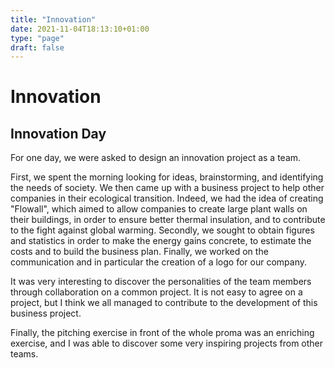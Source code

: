 ```yaml
---
title: "Innovation"
date: 2021-11-04T18:13:10+01:00
type: "page"
draft: false
---
```


# Innovation

## Innovation Day

For one day, we were asked to design an innovation project as a team. 

First, we spent the morning looking for ideas, brainstorming, and identifying the needs of society. We then came up with a business project to help other companies in their ecological transition. Indeed, we had the idea of creating "Flowall", which aimed to allow companies to create large plant walls on their buildings, in order to ensure better thermal insulation, and to contribute to the fight against global warming.
Secondly, we sought to obtain figures and statistics in order to make the energy gains concrete, to estimate the costs and to build the business plan. 
Finally, we worked on the communication and in particular the creation of a logo for our company.

It was very interesting to discover the personalities of the team members through collaboration on a common project. It is not easy to agree on a project, but I think we all managed to contribute to the development of this business project. 

Finally, the pitching exercise in front of the whole proma was an enriching exercise, and I was able to discover some very inspiring projects from other teams. 
